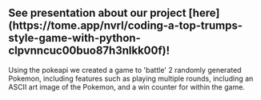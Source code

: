 <h2>See presentation about our project [here](https://tome.app/nvrl/coding-a-top-trumps-style-game-with-python-clpvnncuc00buo87h3nlkk00f)!</h2>
Using the pokeapi we created a game to 'battle' 2 randomly generated Pokemon, including features such as playing multiple rounds, including an ASCII art image of the Pokemon, and a win counter for within the game. 
